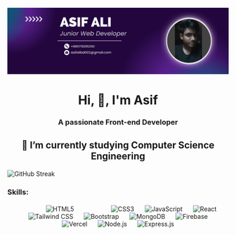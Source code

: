 ![logo](https://github.com/mr9asif/mr9asif/blob/main/Purple%20Abstract%20Graphic%20Design%20LinkedIn%20Article%20Cover%20Image.jpg)
<h1 align="center">Hi, 👋, I'm Asif</h1>
<h3 align="center">A passionate Front-end Developer</h3>

<h2 align="center">🔭 I’m currently studying Computer Science Engineering</h2>





  


<img align="center"  height="300"  src="https://streak-stats.demolab.com/?user=mr9asif&theme=highcontrast&background=000000&stroke=FFFFFF&ring=FF4500&fire=FF4500&currStreakNum=FFFFFF&sideNums=FFFFFF&currStreakLabel=FFFFFF&sideLabels=FFFFFF&dates=808080" alt="GitHub Streak" />






### Skills:
<div align="center" display="flex" gap="96px" flex-wrap:wrap style="margin-top: 20px; style="margin-right: 17px; ">
  <img src="https://upload.wikimedia.org/wikipedia/commons/6/61/HTML5_logo_and_wordmark.svg" width="80" padding="20px" alt="HTML5" style="margin: 0 70px;" />
  <img src="https://upload.wikimedia.org/wikipedia/commons/d/d5/CSS3_logo_and_wordmark.svg" width="60" padding="25px" alt="CSS3" style="margin: 0 10px;" />
  <img src="https://upload.wikimedia.org/wikipedia/commons/9/99/Unofficial_JavaScript_logo_2.svg" width="55" margin="50px" alt="JavaScript" style="margin: 0 10px;" />
  <img src="https://upload.wikimedia.org/wikipedia/commons/a/a7/React-icon.svg" width="60" alt="React" style="margin: 0 10px;" />
  <img src="https://i.postimg.cc/W4rFX1QL/plus-tailwind.jpg" width="90" alt="Tailwind CSS" style="margin: 0 10px;" />
  <img src="https://upload.wikimedia.org/wikipedia/commons/b/b2/Bootstrap_logo.svg" width="50" alt="Bootstrap" style="margin: 0 10px;" />
  <img src="https://upload.wikimedia.org/wikipedia/commons/9/93/MongoDB_Logo.svg" width="150" alt="MongoDB" style="margin: 0 10px;" />
  <img src="https://firebase.google.com/downloads/brand-guidelines/PNG/logo-vertical.png" width="50" alt="Firebase" style="margin: 0 10px;" />
  <img src="https://i.postimg.cc/MTSc48Sc/vercel1868.jpg" width="50" alt="Vercel" style="margin: 0 10px;" />
  <img src="https://upload.wikimedia.org/wikipedia/commons/d/d9/Node.js_logo.svg" width="100" alt="Node.js" style="margin: 0 10px;" />
  <img src="https://upload.wikimedia.org/wikipedia/commons/6/64/Expressjs.png" width="100" alt="Express.js" style="margin: 0 10px;" />
</div>



